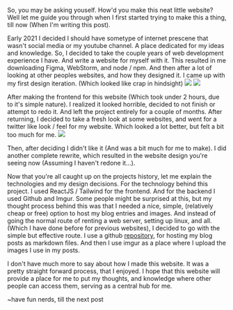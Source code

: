 So, you may be asking youself. How'd you make this neat little website? Well let me guide you through when I first started trying to make this a thing, till now (When I'm writing this post).

Early 2021 I decided I should have sometype of internet prescene that wasn't social media or my youtube channel. A place dedicated for my ideas and knowledge. So, I decided to take the couple years of web development experience I have. And write a website for myself with it. This resulted in me downloading Figma, WebStorm, and node / npm. And then after a lot of looking at other peoples websites, and how they designed it. I came up with my first design iteration. (Which looked like crap in hindsight)
![](https://i.imgur.com/fPk5zNX.png)
![](https://i.imgur.com/3eE0krD.png)

After making the frontend for this website (Which took under 2 hours, due to it's simple nature). I realized it looked horrible, decided to not finish or attempt to redo it. And left the project entirely for a couple of months. After returning, I decided to take a fresh look at some websites, and went for a twitter like look / feel for my website. Which looked a lot better, but felt a bit too much for me. 
![](https://i.imgur.com/Igr5RnK.png)

Then, after deciding I didn't like it (And was a bit much for me to make). I did another complete rewrite, which resulted in the website design you're seeing now (Assuming I haven't redone it...).

Now that you're all caught up on the projects history, let me explain the technologies and my design decisions. For the technology behind this project. I used ReactJS / Tailwind for the frontend. And for the backend I used Github and Imgur. Some people might be surprised at this, but my thought process behind this was that I needed a nice, simple, (relatively cheap or free) option to host my blog entries and images. And instead of going the normal route of renting a web server, setting up linux, and all. (Which I have done before for previous websites), I decided to go with the simple but effective route. I use a github [repository](https://github.com/LegendWasTaken/blog-posts/tree/main), for hosting my blog posts as markdown files. And then I use imgur as a place where I upload the images I use in my posts.

I don't have much more to say about how I made this website. It was a pretty straight forward process, that I enjoyed. I hope that this website will provide a place for me to put my thoughts, and knowledge where other people can access them, serving as a central hub for me.

~have fun nerds, till the next post

